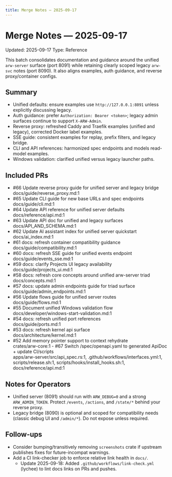 ```yaml
---
title: Merge Notes — 2025-09-17
---
```


# Merge Notes — 2025-09-17

Updated: 2025-09-17
Type: Reference

This batch consolidates documentation and guidance around the unified `arw-server` surface (port 8091) while retaining clearly scoped legacy `arw-svc` notes (port 8090). It also aligns examples, auth guidance, and reverse proxy/container configs.

## Summary

- Unified defaults: ensure examples use `http://127.0.0.1:8091` unless explicitly discussing legacy.
- Auth guidance: prefer `Authorization: Bearer <token>`; legacy admin surfaces continue to support `X-ARW-Admin`.
- Reverse proxy: refreshed Caddy and Traefik examples (unified and legacy), corrected Docker label examples.
- SSE guide: consistent examples for replay, prefix filters, and legacy bridge.
- CLI and API references: harmonized spec endpoints and models read-model examples.
- Windows validation: clarified unified versus legacy launcher paths.

## Included PRs

- #66 Update reverse proxy guide for unified server and legacy bridge  
  docs/guide/reverse_proxy.md:1
- #65 Update CLI guide for new base URLs and spec endpoints  
  docs/guide/cli.md:1
- #64 Update API reference for unified server defaults  
  docs/reference/api.md:1
- #63 Update API doc for unified and legacy surfaces  
  docs/API_AND_SCHEMA.md:1
- #62 Update AI assistant index for unified server quickstart  
  docs/ai_index.md:1
- #61 docs: refresh container compatibility guidance  
  docs/guide/compatibility.md:1
- #60 docs: refresh SSE guide for unified events endpoint  
  docs/guide/events_sse.md:1
- #59 docs: clarify Projects UI legacy availability  
  docs/guide/projects_ui.md:1
- #58 docs: refresh core concepts around unified arw-server triad  
  docs/concepts.md:1
- #57 docs: update admin endpoints guide for triad surface  
  docs/guide/admin_endpoints.md:1
- #56 Update flows guide for unified server routes  
  docs/guide/flows.md:1
- #55 Document unified Windows validation flow  
  docs/developer/windows-start-validation.md:1
- #54 docs: refresh unified port references  
  docs/guide/ports.md:1
- #53 docs: refresh kernel api surface  
  docs/architecture/kernel.md:1
- #52 Add memory pointer support to context rehydrate  
  crates/arw-core:1
\- #67 Switch /spec/openapi.yaml to generated ApiDoc + update CI/scripts  
  apps/arw-server/src/api_spec.rs:1, .github/workflows/interfaces.yml:1, scripts/release.sh:1, scripts/hooks/install_hooks.sh:1, docs/reference/api.md:1

## Notes for Operators

- Unified server (8091) should run with `ARW_DEBUG=0` and a strong `ARW_ADMIN_TOKEN`. Protect `/events`, `/actions`, and `/state/*` behind your reverse proxy.
- Legacy bridge (8090) is optional and scoped for compatibility needs (classic debug UI and `/admin/*`). Do not expose unless required.

## Follow-ups

- Consider bumping/transitively removing `screenshots` crate if upstream publishes fixes for future-incompat warnings.
- Add a CI link-checker job to enforce relative link health in `docs/`.
  - Update 2025-09-18: Added `.github/workflows/link-check.yml` (lychee) to lint docs links on PRs and pushes.

